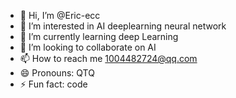 - 👋 Hi, I’m @Eric-ecc
- 👀 I’m interested in AI deeplearning neural network
- 🌱 I’m currently learning deep Learning
- 💞️ I’m looking to collaborate on AI
- 📫 How to reach me 1004482724@qq.com
- 😄 Pronouns: QTQ
- ⚡ Fun fact: code

<!---
Eric-ecc/Eric-ecc is a ✨ special ✨ repository because its `README.md` (this file) appears on your GitHub profile.
You can click the Preview link to take a look at your changes.
--->
